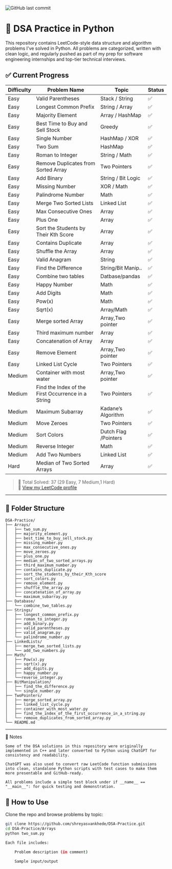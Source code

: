 ![GitHub last commit](https://img.shields.io/github/last-commit/shreyasvankhede/DSA_Practice)


# 🧠 DSA Practice in Python

This repository contains LeetCode-style data structure and algorithm problems I've solved in Python. All problems are categorized, written with clean logic, and regularly pushed as part of my prep for software engineering internships and top-tier technical interviews.



## ✅ Current Progress

| Difficulty | Problem Name                                      | Topic               | Status   |
|------------|---------------------------------------------------|---------------------|----------|
| Easy       | Valid Parentheses                                 | Stack / String      | ✅       |
| Easy       | Longest Common Prefix                             | String / Array      | ✅       |
| Easy       | Majority Element                                  | Array / HashMap     | ✅       |
| Easy       | Best Time to Buy and Sell Stock                   | Greedy              | ✅       |
| Easy       | Single Number                                     | HashMap / XOR       | ✅       |
| Easy       | Two Sum                                           | HashMap             | ✅       |
| Easy       | Roman to Integer                                  | String / Math       | ✅       |
| Easy       | Remove Duplicates from Sorted Array               | Two Pointers        | ✅       |
| Easy       | Add Binary                                        | String / Bit Logic  | ✅       |
| Easy       | Missing Number                                    | XOR / Math          | ✅       |
| Easy       | Palindrome Number                                 | Math                | ✅       |
| Easy       | Merge Two Sorted Lists                            | Linked List         | ✅       |
| Easy       | Max Consecutive Ones                              | Array               | ✅       |
| Easy       | Plus One                                          | Array               | ✅       |
| Easy       | Sort the Students by Their Kth Score              | Array               | ✅       |
| Easy       | Contains Duplicate                                | Array               | ✅       |
| Easy       | Shuffle the Array                                 | Array               | ✅       |
| Easy       | Valid Anagram                                     | String              | ✅       |
| Easy       | Find the Difference                               | String/Bit Manip..  | ✅       |
| Easy       | Combine two tables                                | Datbase/pandas      | ✅       |
| Easy       | Happy Number                                      | Math                | ✅       |
| Easy       | Add Digits                                        | Math                | ✅       |
| Easy       | Pow(x)                                            | Math                | ✅       |
| Easy       | Sqrt(x)                                           | Array/Math          | ✅       |
| Easy       | Merge sorted Array                                | Array,Two pointer   | ✅       |
| Easy       | Third maximum number                              | Array               | ✅       |
| Easy       | Concatenation of Array                            | Array               | ✅       |
| Easy       | Remove Element                                    | Array,Two pointer   | ✅       |
| Easy       | Linked List Cycle                                 | Two Pointers        | ✅       |
| Medium     | Container with most water                         | Array,Two pointer   | ✅       |
| Medium     | Find the Index of the First Occurrence in a String| Two Pointers        | ✅       |
| Medium     | Maximum Subarray                                  | Kadane’s Algorithm  | ✅       |
| Medium     | Move Zeroes                                       | Two Pointers        | ✅       |
| Medium     | Sort Colors                                       | Dutch Flag /Pointers| ✅       |
| Medium     | Reverse Integer                                   | Math                | ✅       |
| Medium     | Add Two Numbers                                   | Linked List         | ✅       |
| Hard       | Median of Two Sorted Arrays                       | Array               | ✅       |

> 🧠 Total Solved: 37 (29 Easy, 7 Medium,1 Hard)  
> 🔗 [View my LeetCode profile](https://leetcode.com/u/shreyas_vankhede/)

---

## 📁 Folder Structure

```
DSA-Practice/
├── Arrays/
│   ├── two_sum.py
│   ├── majority_element.py
│   ├── best_time_to_buy_sell_stock.py
│   ├── missing_number.py
│   ├── max_consecutive_ones.py
│   ├── move_zeroes.py
│   ├── plus_one.py
│   ├── median_of_two_sorted_arrays.py
│   ├── third_maximum_number.py
│   ├── contains_duplicate.py
│   ├── sort_the_students_by_their_Kth_score
│   ├── sort_colors.py
│   ├── remove_element.py
│   ├── shuffle_the_array.py
│   ├── concatenation_of_array.py
│   └── maximum_subarray.py
├── Database/
│   └── combine_two_tables.py
├── Strings/
│   ├── longest_common_prefix.py
│   ├── roman_to_integer.py
│   ├── add_binary.py
│   ├── valid_parentheses.py
│   ├── valid_anagram.py
│   └── palindrome_number.py
├── LinkedLists/
│   ├── merge_two_sorted_lists.py
│   └── add_two_numbers.py
├── Math/
│   ├── Pow(x).py
│   ├── sqrt(x).py
│   ├── add_digits.py
│   ├── happy_number.py
│   └──reverse_integer.py
├── BitManipulation/
│   ├── find_the_difference.py
│   └── single_number.py
├── TwoPointers/
│   ├── merge_sorted_array.py
│   ├── linked_list_cycle.py
│   ├── container_with_most_water.py
│   ├── find_the_index_of_the_first_occurrence_in_a_string.py
│   └── remove_duplicates_from_sorted_array.py
└── README.md
```

---
📌 Notes

    Some of the DSA solutions in this repository were originally implemented in C++ and later converted to Python using ChatGPT for consistency and readability.

    ChatGPT was also used to convert raw LeetCode function submissions into clean, standalone Python scripts with test cases to make them more presentable and GitHub-ready.

    All problems include a simple test block under if __name__ == "__main__": for quick testing and demonstration.



## 🔧 How to Use

Clone the repo and browse problems by topic:
```bash
git clone https://github.com/shreyasvankhede/DSA-Practice.git
cd DSA-Practice/Arrays
python two_sum.py

Each file includes:

    Problem description (in comment)

    Sample input/output

